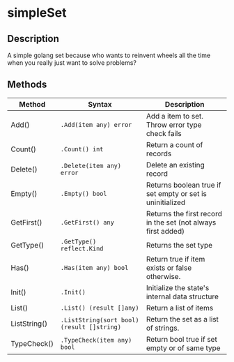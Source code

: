 simpleSet
=========

## Description

A simple golang set because who wants to reinvent wheels all the time
when you really just want to solve problems?

## Methods

| Method       | Syntax                                     | Description                                                  |
|--------------|--------------------------------------------|--------------------------------------------------------------|
| Add()        | `.Add(item any) error`                     | Add a item to set. Throw error type check fails              |
| Count()      | `.Count() int`                             | Return a count of records                                    |
| Delete()     | `.Delete(item any) error`                  | Delete an existing record                                    |
| Empty()      | `.Empty() bool`                            | Returns boolean true if set empty or set is uninitialized    |
| GetFirst()   | `.GetFirst() any`                          | Returns the first record in the set (not always first added) |
| GetType()    | `.GetType() reflect.Kind`                  | Returns the set type                                         |
| Has()        | `.Has(item any) bool`                      | Return true if item exists or false otherwise.               |
| Init()       | `.Init()`                                  | Initialize the state's internal data structure               |
| List()       | `.List() (result []any)`                   | Return a list of items                                       |
| ListString() | `.ListString(sort bool) (result []string)` | Return the set as a list of strings.                         |
| TypeCheck()  | `.TypeCheck(item any) bool`                | Return bool true if set empty or of same type                |
